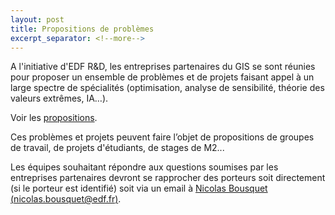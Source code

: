 ```yaml
---
layout: post
title: Propositions de problèmes 
excerpt_separator: <!--more-->
---
```


A l'initiative d'EDF R&D, les entreprises partenaires du GIS se sont réunies
pour proposer un ensemble de problèmes et de projets faisant appel à
un large spectre de spécialités (optimisation, analyse de
sensibilité, théorie des valeurs extrêmes, IA…). 

<!--more-->

Voir les [propositions](/files/projets-recherche.pdf).

Ces problèmes et projets peuvent faire l’objet de propositions
de groupes de travail, de projets d'étudiants, de stages de M2...

Les équipes souhaitant répondre aux questions soumises par les
entreprises partenaires devront se rapprocher des porteurs soit
directement (si le porteur est identifié) soit via un email à
[Nicolas Bousquet (nicolas.bousquet@edf.fr)](mailto:nicolas.bousquet@edf.fr).
